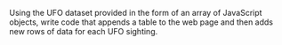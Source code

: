 Using the UFO dataset provided in the form of an array of JavaScript objects, write code that appends a table to the web page and then adds new rows of data for each UFO sighting.

